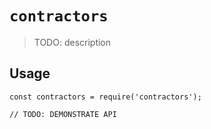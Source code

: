 # `contractors`

> TODO: description

## Usage

```
const contractors = require('contractors');

// TODO: DEMONSTRATE API
```

